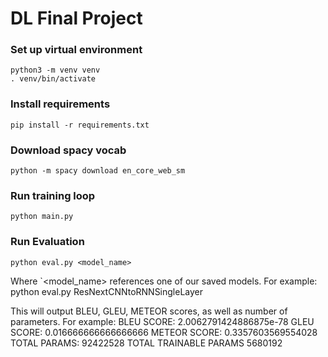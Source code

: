 # DL Final Project

### Set up virtual environment
    python3 -m venv venv
    . venv/bin/activate

### Install requirements
    pip install -r requirements.txt

### Download spacy vocab
    python -m spacy download en_core_web_sm

### Run training loop
    python main.py

### Run Evaluation
    python eval.py <model_name>

Where `<model_name> references one of our saved models. For example:
    python eval.py ResNextCNNtoRNNSingleLayer

This will output BLEU, GLEU, METEOR scores, as well as number of parameters.
For example:
    BLEU SCORE: 2.0062791424886875e-78
    GLEU SCORE: 0.016666666666666666
    METEOR SCORE: 0.3357603569554028
    TOTAL PARAMS: 92422528
    TOTAL TRAINABLE PARAMS 5680192